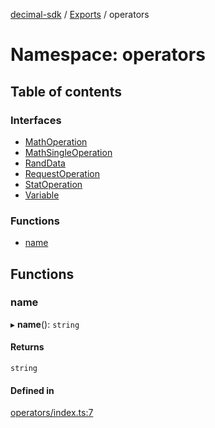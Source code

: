 [decimal-sdk](../README.md) / [Exports](../modules.md) / operators

# Namespace: operators

## Table of contents

### Interfaces

- [MathOperation](../interfaces/operators.MathOperation.md)
- [MathSingleOperation](../interfaces/operators.MathSingleOperation.md)
- [RandData](../interfaces/operators.RandData.md)
- [RequestOperation](../interfaces/operators.RequestOperation.md)
- [StatOperation](../interfaces/operators.StatOperation.md)
- [Variable](../interfaces/operators.Variable.md)

### Functions

- [name](operators.md#name)

## Functions

### name

▸ **name**(): `string`

#### Returns

`string`

#### Defined in

[operators/index.ts:7](https://github.com/DecimalAt/decimal_sdk/blob/478694d/src/operators/index.ts#L7)
